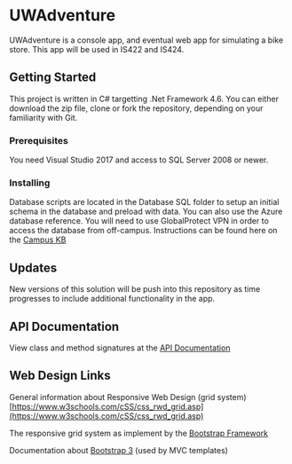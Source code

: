 # UWAdventure

UWAdventure is a console app, and eventual web app for simulating a bike store.  This app will be used in IS422 and IS424.

## Getting Started

This project is written in C# targetting .Net Framework 4.6.  You can either download the zip file, clone or fork the repository, depending on your familiarity with Git.

### Prerequisites

You need Visual Studio 2017 and access to SQL Server 2008 or newer.  

### Installing

Database scripts are located in the Database SQL folder to setup an initial schema in the database and preload with data.   You can also use the Azure database reference.  You will need to use GlobalProtect VPN in order to access the database from off-campus.   Instructions can be found here on the [Campus KB](https://kb.wisc.edu/page.php?id=73116)

## Updates

New versions of this solution will be push into this repository as time progresses to include additional functionality in the app.

## API Documentation

View class and method signatures at the [API Documentation](https://aae.wisc.edu/ewdieckman/uwadventure/api/)

## Web Design Links

General information about Responsive Web Design (grid system) [https://www.w3schools.com/cSS/css_rwd_grid.asp](https://www.w3schools.com/cSS/css_rwd_grid.asp)

The responsive grid system as implement by the [Bootstrap Framework](https://www.w3schools.com/bootstrap/bootstrap_grid_system.asp)

Documentation about [Bootstrap 3](https://getbootstrap.com/docs/3.4/) (used by MVC templates) 
